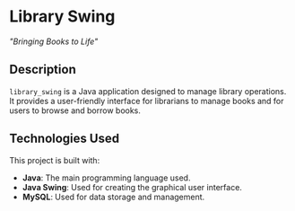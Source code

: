 # Library Swing
_"Bringing Books to Life"_

## Description
`library_swing` is a Java application designed to manage library operations. It provides a user-friendly interface for librarians to manage books and for users to browse and borrow books.

## Technologies Used
This project is built with:
- **Java**: The main programming language used.
- **Java Swing**: Used for creating the graphical user interface.
- **MySQL**: Used for data storage and management.
